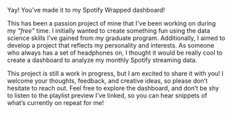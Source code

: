 Yay! You've made it to my Spotify Wrapped dashboard!

This has been a passion project of mine that I've been working on during my *"free"* time. I initially wanted to create something fun using the data science skills I've gained from my graduate program. Additionally, I aimed to develop a project that reflects my personality and interests. As someone who always has a set of headphones on, I thought it would be really cool to create a dashboard to analyze my monthly Spotify streaming data. 

This project is still a work in progress, but I am excited to share it with you! I welcome your thoughts, feedback, and creative ideas, so please don’t hesitate to reach out. Feel free to explore the dashboard, and don’t be shy to listen to the playlist preview I’ve linked, so you can hear snippets of what’s currently on repeat for me!